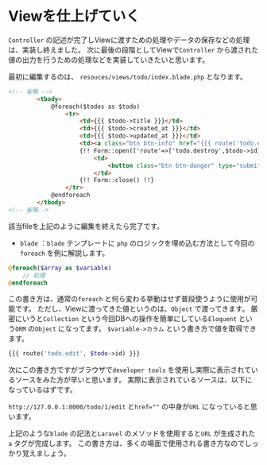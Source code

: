 # Viewを仕上げていく

`Controller` の記述が完了しViewに渡すための処理やデータの保存などの処理は、実装し終えました。
次に最後の段階としてViewで`Controller` から渡された値の出力を行うための処理などを実装していきたいと思います。

最初に編集するのは、 `resouces/views/todo/index.blade.php` となります。
```html
<!-- 省略 -->
        <tbody>
            @foreach($todos as $todo)
                <tr>
                    <td>{{{ $todo->title }}}</td>
                    <td>{{{ $todo->created_at }}}</td>
                    <td>{{{ $todo->updated_at }}}</td>
                    <td><a class="btn btn-info" href="{{{ route('todo.edit', $todo->id) }}}">編集</a></td>
                    {!! Form::open(['route'=>['todo.destroy',$todo->id],'method'=>'DELETE']) !!}
                        <td>
                            <button class="btn btn-danger" type="submit">削除</button>
                        </td>
                    {!! Form::close() !!}
                </tr>
            @endforeach
        </tbody>
<!-- 省略-->
```

該当fileを上記のように編集を終えたら完了です。

- `blade` ：`blade` テンプレートに `php` のロジックを埋め込む方法として今回の`foreach` を例に解説します。

```php
@foreach($array as $variable)
    // 処理
@endforeach
```

この書き方は、通常の`foreach` と何ら変わる挙動はせず普段使うように使用が可能です。
ただし、Viewに渡ってきた値というのは、`Object` で渡ってきます。
厳密にいうと`Collection` という今回DBへの操作を簡単にしている`Eloquent` という`ORM` の`Object` になってます。
`$variable->カラム` という書き方で値を取得できます。

```php
{{{ route('todo.edit', $todo->id) }}}
```

次にこの書き方ですがブラウザで`developer tools` を使用し実際に表示されているソースをみた方が早いと思います。
実際に表示されているソースは、以下になっているはずです。

`http://127.0.0.1:8000/todo/1/edit` と`href=""` の中身が`URL` になっていると思います。

 上記のような`blade` の記法と`Laravel` のメソッドを使用すると`URL` が生成された`a` タグが完成します。
この書き方は、多くの場面で使用される書き方なのでしっかり覚えましょう。

